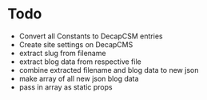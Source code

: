 # Todo

- Convert all Constants to DecapCSM entries
- Create site settings on DecapCMS
- extract slug from filename
- extract blog data from respective file
- combine extracted filename and blog data to new json
- make array of all new json blog data
- pass in array as static props

